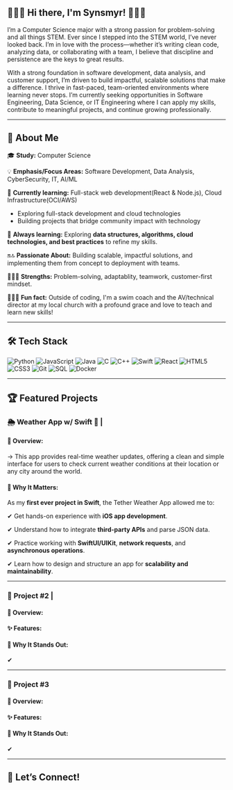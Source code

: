 ## 👨🏾‍💻 Hi there, I'm Synsmyr! 🙋🏾‍♂️

I’m a Computer Science major with a strong passion for problem-solving and all things STEM. Ever since I stepped into the STEM world, I’ve never looked back. I’m in love with the process—whether it’s writing clean code, analyzing data, or collaborating with a team, I believe that discipline and persistence are the keys to great results.

With a strong foundation in software development, data analysis, and customer support, I’m driven to build impactful, scalable solutions that make a difference. I thrive in fast-paced, team-oriented environments where learning never stops. I’m currently seeking opportunities in Software Engineering, Data Science, or IT Engineering where I can apply my skills, contribute to meaningful projects, and continue growing professionally.

---

## 🚀 About Me  

🎓 **Study:** Computer Science

💡 **Emphasis/Focus Areas:** Software Development, Data Analysis, CyberSecurity, IT, AI/ML

🔭 **Currently learning:** Full-stack web development(React & Node.js), Cloud Infrastructure(OCI/AWS)
- Exploring full-stack development and cloud technologies
- Building projects that bridge community impact with technology

🌱 **Always learning:** Exploring **data structures, algorithms, cloud technologies, and best practices** to refine my skills.  

🔛🔝 **Passionate About:** Building scalable, impactful solutions, and implementing them from concept to deployment with teams.

🏋🏾‍♂️ **Strengths:** Problem-solving, adaptablity, teamwork, customer-first mindset.

🏊🏾‍♂️ **Fun fact:** Outside of coding, I'm a swim coach and the AV/technical director at my local church with a profound grace and love to teach and learn new skills!

---

## 🛠️ Tech Stack 

![Python](https://img.shields.io/badge/-Python-3776AB?style=flat-square&logo=python&logoColor=white)
![JavaScript](https://img.shields.io/badge/-JavaScript-F7DF1E?style=flat-square&logo=javascript&logoColor=black)
![Java](https://img.shields.io/badge/-Java-007396?style=flat-square&logo=java&logoColor=white)
![C](https://img.shields.io/badge/-C-00599C?style=flat-square&logo=c&logoColor=white)
![C++](https://img.shields.io/badge/-C++-00599C?style=flat-square&logo=c%2B%2B&logoColor=white)
![Swift](https://img.shields.io/badge/-Swift-FA7343?style=flat-square&logo=swift&logoColor=white)
![React](https://img.shields.io/badge/-React-61DAFB?style=flat-square&logo=react&logoColor=black)
![HTML5](https://img.shields.io/badge/-HTML5-E34F26?style=flat-square&logo=html5&logoColor=white)
![CSS3](https://img.shields.io/badge/-CSS3-1572B6?style=flat-square&logo=css3&logoColor=white)
![Git](https://img.shields.io/badge/-Git-F05032?style=flat-square&logo=git&logoColor=white)
![SQL](https://img.shields.io/badge/-SQL-4479A1?style=flat-square&logo=mysql&logoColor=white)
![Docker](https://img.shields.io/badge/-Docker-2496ED?style=flat-square&logo=docker&logoColor=white)

---

## 🏆 Featured Projects 

### 🌦️ **Weather App w/ Swift 🦅** | 

#### 🔹 Overview:  

→ This app provides real-time weather updates, offering a clean and simple interface for users to check current weather conditions at their location or any city around the world.

#### 🔹 Why It Matters: 

As my **first ever project in Swift**, the Tether Weather App allowed me to:

✔ Get hands-on experience with **iOS app development**.

✔ Understand how to integrate **third-party APIs** and parse JSON data.

✔ Practice working with **SwiftUI/UIKit**, **network requests**, and **asynchronous operations**.

✔ Learn how to design and structure an app for **scalability and maintainability**.

---

### 🎉 **Project #2** |

#### 🔹 Overview:    

#### ✨ Features:  

#### 🔹 Why It Stands Out:  
✔ 

---

### 🎉 **Project #3**  

#### 🔹 Overview:

#### ✨ Features:  


#### 🔹 Why It Stands Out:  
✔ 

---

## 🚀 **Let’s Connect!**


